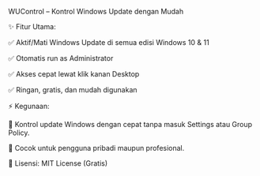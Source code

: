 WUControl – Kontrol Windows Update dengan Mudah

✨ Fitur Utama:

✅ Aktif/Mati Windows Update di semua edisi Windows 10 & 11

✅ Otomatis run as Administrator

✅ Akses cepat lewat klik kanan Desktop

✅ Ringan, gratis, dan mudah digunakan


⚡ Kegunaan:

👤 Kontrol update Windows dengan cepat tanpa masuk Settings atau Group Policy.

👤 Cocok untuk pengguna pribadi maupun profesional.

📄 Lisensi: MIT License (Gratis)
